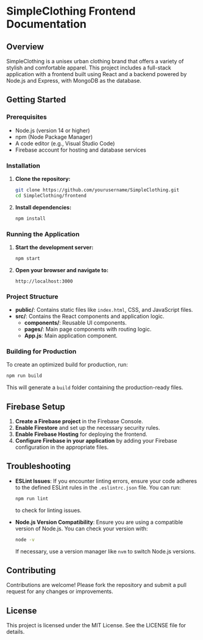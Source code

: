 # SimpleClothing Frontend Documentation

## Overview

SimpleClothing is a unisex urban clothing brand that offers a variety of stylish and comfortable apparel. This project includes a full-stack application with a frontend built using React and a backend powered by Node.js and Express, with MongoDB as the database.

## Getting Started

### Prerequisites

- Node.js (version 14 or higher)
- npm (Node Package Manager)
- A code editor (e.g., Visual Studio Code)
- Firebase account for hosting and database services

### Installation

1. **Clone the repository:**
   ```bash
   git clone https://github.com/yourusername/SimpleClothing.git
   cd SimpleClothing/frontend
   ```

2. **Install dependencies:**
   ```bash
   npm install
   ```

### Running the Application

1. **Start the development server:**
   ```bash
   npm start
   ```

2. **Open your browser and navigate to:**
   ```
   http://localhost:3000
   ```

### Project Structure

- **public/**: Contains static files like `index.html`, CSS, and JavaScript files.
- **src/**: Contains the React components and application logic.
  - **components/**: Reusable UI components.
  - **pages/**: Main page components with routing logic.
  - **App.js**: Main application component.

### Building for Production

To create an optimized build for production, run:
```bash
npm run build
```
This will generate a `build` folder containing the production-ready files.

## Firebase Setup

1. **Create a Firebase project** in the Firebase Console.
2. **Enable Firestore** and set up the necessary security rules.
3. **Enable Firebase Hosting** for deploying the frontend.
4. **Configure Firebase in your application** by adding your Firebase configuration in the appropriate files.

## Troubleshooting

- **ESLint Issues**: If you encounter linting errors, ensure your code adheres to the defined ESLint rules in the `.eslintrc.json` file. You can run:
  ```bash
  npm run lint
  ```
  to check for linting issues.

- **Node.js Version Compatibility**: Ensure you are using a compatible version of Node.js. You can check your version with:
  ```bash
  node -v
  ```
  If necessary, use a version manager like `nvm` to switch Node.js versions.

## Contributing

Contributions are welcome! Please fork the repository and submit a pull request for any changes or improvements.

## License

This project is licensed under the MIT License. See the LICENSE file for details.